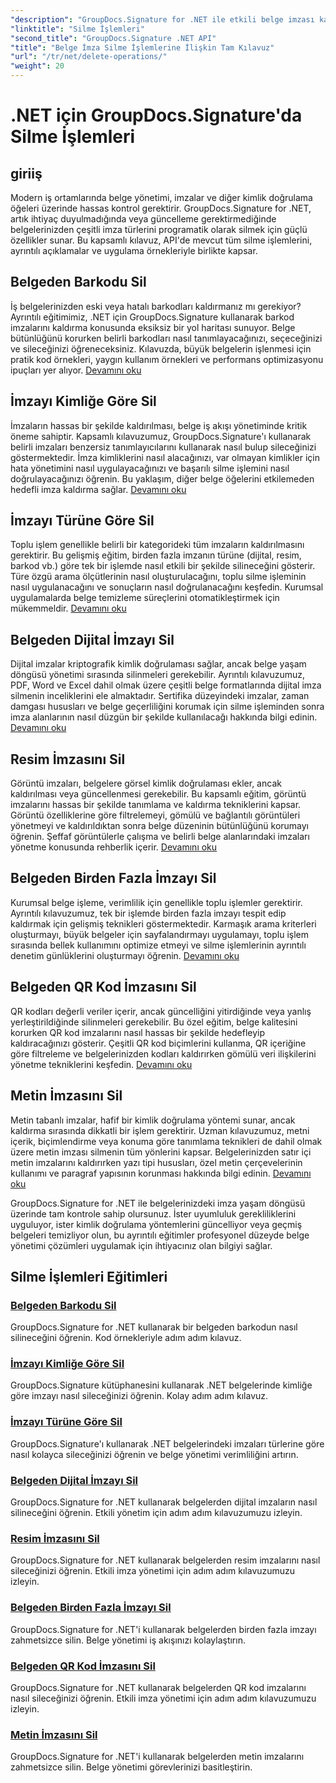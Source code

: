 ```yaml
---
"description": "GroupDocs.Signature for .NET ile etkili belge imzası kaldırma konusunda uzmanlaşın. Kapsamlı adım adım eğitimlerle barkodları, QR kodlarını, dijital, metin ve görüntü imzalarını nasıl sileceğinizi öğrenin."
"linktitle": "Silme İşlemleri"
"second_title": "GroupDocs.Signature .NET API"
"title": "Belge İmza Silme İşlemlerine İlişkin Tam Kılavuz"
"url": "/tr/net/delete-operations/"
"weight": 20
---
```


# .NET için GroupDocs.Signature'da Silme İşlemleri

## giriiş

Modern iş ortamlarında belge yönetimi, imzalar ve diğer kimlik doğrulama öğeleri üzerinde hassas kontrol gerektirir. GroupDocs.Signature for .NET, artık ihtiyaç duyulmadığında veya güncelleme gerektirmediğinde belgelerinizden çeşitli imza türlerini programatik olarak silmek için güçlü özellikler sunar. Bu kapsamlı kılavuz, API'de mevcut tüm silme işlemlerini, ayrıntılı açıklamalar ve uygulama örnekleriyle birlikte kapsar.

## Belgeden Barkodu Sil
İş belgelerinizden eski veya hatalı barkodları kaldırmanız mı gerekiyor? Ayrıntılı eğitimimiz, .NET için GroupDocs.Signature kullanarak barkod imzalarını kaldırma konusunda eksiksiz bir yol haritası sunuyor. Belge bütünlüğünü korurken belirli barkodları nasıl tanımlayacağınızı, seçeceğinizi ve sileceğinizi öğreneceksiniz. Kılavuzda, büyük belgelerin işlenmesi için pratik kod örnekleri, yaygın kullanım örnekleri ve performans optimizasyonu ipuçları yer alıyor. [Devamını oku](./delete-barcode/)

## İmzayı Kimliğe Göre Sil
İmzaların hassas bir şekilde kaldırılması, belge iş akışı yönetiminde kritik öneme sahiptir. Kapsamlı kılavuzumuz, GroupDocs.Signature'ı kullanarak belirli imzaları benzersiz tanımlayıcılarını kullanarak nasıl bulup sileceğinizi göstermektedir. İmza kimliklerini nasıl alacağınızı, var olmayan kimlikler için hata yönetimini nasıl uygulayacağınızı ve başarılı silme işlemini nasıl doğrulayacağınızı öğrenin. Bu yaklaşım, diğer belge öğelerini etkilemeden hedefli imza kaldırma sağlar. [Devamını oku](./delete-signature-by-id/)

## İmzayı Türüne Göre Sil
Toplu işlem genellikle belirli bir kategorideki tüm imzaların kaldırılmasını gerektirir. Bu gelişmiş eğitim, birden fazla imzanın türüne (dijital, resim, barkod vb.) göre tek bir işlemde nasıl etkili bir şekilde silineceğini gösterir. Türe özgü arama ölçütlerinin nasıl oluşturulacağını, toplu silme işleminin nasıl uygulanacağını ve sonuçların nasıl doğrulanacağını keşfedin. Kurumsal uygulamalarda belge temizleme süreçlerini otomatikleştirmek için mükemmeldir. [Devamını oku](./delete-signature-by-type/)

## Belgeden Dijital İmzayı Sil
Dijital imzalar kriptografik kimlik doğrulaması sağlar, ancak belge yaşam döngüsü yönetimi sırasında silinmeleri gerekebilir. Ayrıntılı kılavuzumuz, PDF, Word ve Excel dahil olmak üzere çeşitli belge formatlarında dijital imza silmenin inceliklerini ele almaktadır. Sertifika düzeyindeki imzalar, zaman damgası hususları ve belge geçerliliğini korumak için silme işleminden sonra imza alanlarının nasıl düzgün bir şekilde kullanılacağı hakkında bilgi edinin. [Devamını oku](./delete-digital-signature/)

## Resim İmzasını Sil
Görüntü imzaları, belgelere görsel kimlik doğrulaması ekler, ancak kaldırılması veya güncellenmesi gerekebilir. Bu kapsamlı eğitim, görüntü imzalarını hassas bir şekilde tanımlama ve kaldırma tekniklerini kapsar. Görüntü özelliklerine göre filtrelemeyi, gömülü ve bağlantılı görüntüleri yönetmeyi ve kaldırıldıktan sonra belge düzeninin bütünlüğünü korumayı öğrenin. Şeffaf görüntülerle çalışma ve belirli belge alanlarındaki imzaları yönetme konusunda rehberlik içerir. [Devamını oku](./delete-image-signature/)

## Belgeden Birden Fazla İmzayı Sil
Kurumsal belge işleme, verimlilik için genellikle toplu işlemler gerektirir. Ayrıntılı kılavuzumuz, tek bir işlemde birden fazla imzayı tespit edip kaldırmak için gelişmiş teknikleri göstermektedir. Karmaşık arama kriterleri oluşturmayı, büyük belgeler için sayfalandırmayı uygulamayı, toplu işlem sırasında bellek kullanımını optimize etmeyi ve silme işlemlerinin ayrıntılı denetim günlüklerini oluşturmayı öğrenin. [Devamını oku](./delete-multiple-signatures/)

## Belgeden QR Kod İmzasını Sil
QR kodları değerli veriler içerir, ancak güncelliğini yitirdiğinde veya yanlış yerleştirildiğinde silinmeleri gerekebilir. Bu özel eğitim, belge kalitesini korurken QR kod imzalarını nasıl hassas bir şekilde hedefleyip kaldıracağınızı gösterir. Çeşitli QR kod biçimlerini kullanma, QR içeriğine göre filtreleme ve belgelerinizden kodları kaldırırken gömülü veri ilişkilerini yönetme tekniklerini keşfedin. [Devamını oku](./delete-qr-code-signature/)

## Metin İmzasını Sil
Metin tabanlı imzalar, hafif bir kimlik doğrulama yöntemi sunar, ancak kaldırma sırasında dikkatli bir işlem gerektirir. Uzman kılavuzumuz, metni içerik, biçimlendirme veya konuma göre tanımlama teknikleri de dahil olmak üzere metin imzası silmenin tüm yönlerini kapsar. Belgelerinizden satır içi metin imzalarını kaldırırken yazı tipi hususları, özel metin çerçevelerinin kullanımı ve paragraf yapısının korunması hakkında bilgi edinin. [Devamını oku](./delete-text-signature/)

GroupDocs.Signature for .NET ile belgelerinizdeki imza yaşam döngüsü üzerinde tam kontrole sahip olursunuz. İster uyumluluk gerekliliklerini uyguluyor, ister kimlik doğrulama yöntemlerini güncelliyor veya geçmiş belgeleri temizliyor olun, bu ayrıntılı eğitimler profesyonel düzeyde belge yönetimi çözümleri uygulamak için ihtiyacınız olan bilgiyi sağlar.

## Silme İşlemleri Eğitimleri
### [Belgeden Barkodu Sil](./delete-barcode/)
GroupDocs.Signature for .NET kullanarak bir belgeden barkodun nasıl silineceğini öğrenin. Kod örnekleriyle adım adım kılavuz.
### [İmzayı Kimliğe Göre Sil](./delete-signature-by-id/)
GroupDocs.Signature kütüphanesini kullanarak .NET belgelerinde kimliğe göre imzayı nasıl sileceğinizi öğrenin. Kolay adım adım kılavuz.
### [İmzayı Türüne Göre Sil](./delete-signature-by-type/)
GroupDocs.Signature'ı kullanarak .NET belgelerindeki imzaları türlerine göre nasıl kolayca sileceğinizi öğrenin ve belge yönetimi verimliliğini artırın.
### [Belgeden Dijital İmzayı Sil](./delete-digital-signature/)
GroupDocs.Signature for .NET kullanarak belgelerden dijital imzaların nasıl silineceğini öğrenin. Etkili yönetim için adım adım kılavuzumuzu izleyin.
### [Resim İmzasını Sil](./delete-image-signature/)
GroupDocs.Signature for .NET kullanarak belgelerden resim imzalarını nasıl sileceğinizi öğrenin. Etkili imza yönetimi için adım adım kılavuzumuzu izleyin.
### [Belgeden Birden Fazla İmzayı Sil](./delete-multiple-signatures/)
GroupDocs.Signature for .NET'i kullanarak belgelerden birden fazla imzayı zahmetsizce silin. Belge yönetimi iş akışınızı kolaylaştırın.
### [Belgeden QR Kod İmzasını Sil](./delete-qr-code-signature/)
GroupDocs.Signature for .NET kullanarak belgelerden QR kod imzalarını nasıl sileceğinizi öğrenin. Etkili imza yönetimi için adım adım kılavuzumuzu izleyin.
### [Metin İmzasını Sil](./delete-text-signature/)
GroupDocs.Signature for .NET'i kullanarak belgelerden metin imzalarını zahmetsizce silin. Belge yönetimi görevlerinizi basitleştirin.